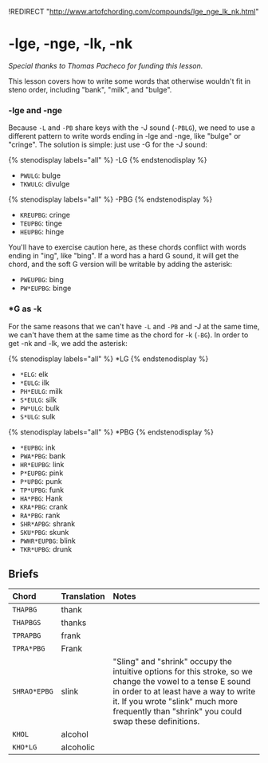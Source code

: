 !REDIRECT "http://www.artofchording.com/compounds/lge_nge_lk_nk.html"

# -lge, -nge, -lk, -nk

_Special thanks to Thomas Pacheco for funding this lesson._

This lesson covers how to write some words that otherwise wouldn't fit in steno order, including "bank", "milk", and "bulge".

### -lge and -nge

Because `-L` and `-PB` share keys with the -J sound (`-PBLG`), we need to use a different pattern to write words ending in -lge and -nge, like "bulge" or "cringe". The solution is simple: just use -G for the -J sound:

{% stenodisplay labels="all" %}
-LG
{% endstenodisplay %}

* `PWULG`: bulge
* `TKWULG`: divulge

{% stenodisplay labels="all" %}
-PBG
{% endstenodisplay %}

* `KREUPBG`: cringe
* `TEUPBG`: tinge
* `HEUPBG`: hinge

You'll have to exercise caution here, as these chords conflict with words ending in "ing", like "bing". If a word has a hard G sound, it will get the chord, and the soft G version will be writable by adding the asterisk:

* `PWEUPBG`: bing
* `PW*EUPBG`: binge

### *G as -k

For the same reasons that we can't have `-L` and `-PB` and -J at the same time, we can't have them at the same time as the chord for -k (`-BG`). In order to get -nk and -lk, we add the asterisk:

{% stenodisplay labels="all" %}
*LG
{% endstenodisplay %}

* `*ELG`: elk
* `*EULG`: ilk
* `PH*EULG`: milk
* `S*EULG`: silk
* `PW*ULG`: bulk
* `S*ULG`: sulk

{% stenodisplay labels="all" %}
*PBG
{% endstenodisplay %}

* `*EUPBG`: ink
* `PWA*PBG`: bank
* `HR*EUPBG`: link
* `P*EUPBG`: pink
* `P*UPBG`: punk
* `TP*UPBG`: funk
* `HA*PBG`: Hank
* `KRA*PBG`: crank
* `RA*PBG`: rank
* `SHR*APBG`: shrank
* `SKU*PBG`: skunk
* `PWHR*EUPBG`: blink
* `TKR*UPBG`: drunk

## Briefs

|   Chord    |  Translation  | Notes |
| :--------- | :------------ | :---- |
| `THAPBG` | thank | |
| `THAPBGS` | thanks | |
| `TPRAPBG`    | frank       |  |
| `TPRA*PBG`    | Frank       |  |
| `SHRAO*EPBG`  | slink       | "Sling" and "shrink" occupy the intuitive options for this stroke, so we change the vowel to a tense E sound in order to at least have a way to write it. If you wrote "slink" much more frequently than "shrink" you could swap these definitions. |
| `KHOL` | alcohol |  |
| `KHO*LG` | alcoholic | |